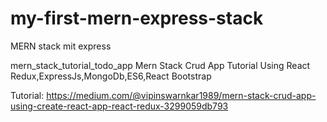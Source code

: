 # my-first-mern-express-stack
MERN stack mit express

mern_stack_tutorial_todo_app
Mern Stack Crud App Tutorial Using React Redux,ExpressJs,MongoDb,ES6,React Bootstrap

Tutorial: https://medium.com/@vipinswarnkar1989/mern-stack-crud-app-using-create-react-app-react-redux-3299059db793
